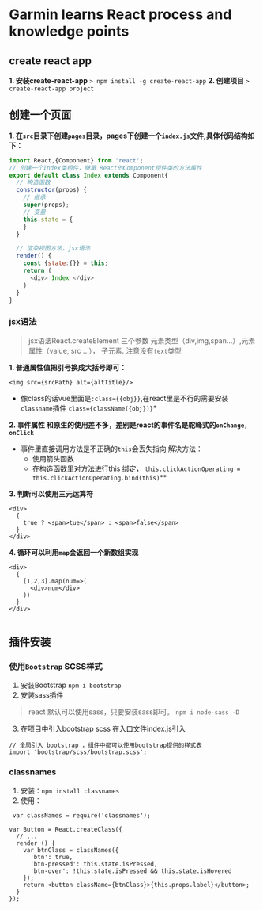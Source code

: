 # Garmin learns React process and knowledge points

## create react app
**1. 安装create-react-app**
`> npm install -g create-react-app`
**2. 创建项目**
`> create-react-app project`
## 创建一个页面
**1. 在`src`目录下创建`pages`目录，pages下创建一个`index.js`文件,具体代码结构如下：**
``` javascript
import React,{Component} from 'react';
// 创建一个Index类组件，继承 React的Component组件类的方法属性
export default class Index extends Component{
  // 构造函数
  constructor(props) {
    // 继承
    super(props);
    // 变量
    this.state = {
    }
  }

  // 渲染视图方法，jsx语法
  render() {
    const {state:{}} = this;
    return (
      <div> Index </div>
    )
  }
}
```
### jsx语法
> jsx语法React.createElement 三个参数 元素类型（div,img,span...）,元素属性（value, src ...）， 子元素. 注意没有`text`类型

**1. 普通属性值把引号换成大括号即可：**
```
<img src={srcPath} alt={altTitle}/>
```
* 像class的话vue里面是`:class={{obj}}`,在react里是不行的需要安装`classname`插件 `class={className({obj})}`*

**2. 事件属性 和原生的使用差不多，差别是react的事件名是驼峰式的`onChange, onClick`**
* 事件里直接调用方法是不正确的`this`会丢失指向 解决方法：
    * 使用箭头函数
    * 在构造函数里对方法进行this 绑定， `this.clickActionOperating = this.clickActionOperating.bind(this)`**
    
**3. 判断可以使用三元运算符**
```
<div>
  {
    true ? <span>tue</span> : <span>false</span>
  }
</div>
```    

**4. 循环可以利用`map`会返回一个新数组实现**
```
<div>
  {
    [1,2,3].map(num=>(
      <div>num</div>
    ))
  }
</div>
```






















```

```

## 插件安装
### 使用`Bootstrap` SCSS样式
1. 安装Bootstrap
`npm i bootstrap`
2. 安装sass插件
> react 默认可以使用sass，只要安装sass即可。
`npm i node-sass -D`
3. 在项目中引入bootstrap scss
在入口文件index.js引入
```
// 全局引入 bootstrap ，组件中都可以使用bootstrap提供的样式表
import 'bootstrap/scss/bootstrap.scss';
```
### classnames 
1. 安装：`npm install classnames`
2. 使用：
```
 var classNames = require('classnames');

var Button = React.createClass({
  // ...
  render () {
    var btnClass = classNames({
      'btn': true,
      'btn-pressed': this.state.isPressed,
      'btn-over': !this.state.isPressed && this.state.isHovered
    });
    return <button className={btnClass}>{this.props.label}</button>;
  }
});
```
